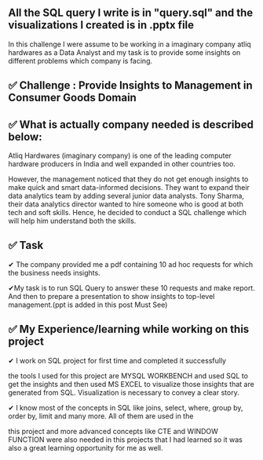 ## All the SQL query I write is in "query.sql" and the visualizations I created is in .pptx file

In this challenge I were assume to be working in a imaginary company atliq hardwares as a Data Analyst and my task is to provide some insights on different problems which company is facing.

## ✅ Challenge : Provide Insights to Management in Consumer Goods Domain

## ✅ What is actually company needed is described below:

Atliq Hardwares (imaginary company) is one of the leading computer hardware producers in India and well expanded in other countries too.

However, the management noticed that they do not get enough insights to make quick and smart data-informed decisions. They want to expand their data analytics team by adding several junior data analysts. Tony Sharma, their data analytics director wanted to hire someone who is good at both tech and soft skills. Hence, he decided to conduct a SQL challenge which will help him understand both the skills.

## ✅ Task

✔ The company provided me a pdf containing 10 ad hoc requests for which the business needs insights.

✔My task is to run SQL Query to answer these 10 requests and make report. And then to prepare a presentation to show insights to top-level management.(ppt is added in this post Must See)

## ✅ My Experience/learning while working on this project

✔ I work on SQL project for first time and completed it successfully

the tools I used for this project are MYSQL WORKBENCH and used SQL to get the insights and then used MS EXCEL to visualize those insights that are generated from SQL. Visualization is necessary to convey a clear story.

✔ I know most of the concepts in SQL like joins, select, where, group by, order by, limit and many more. All of them are used in the

this project and more advanced concepts like CTE and WINDOW FUNCTION were also needed in this projects that I had learned so it was also a great learning opportunity for me as well.
